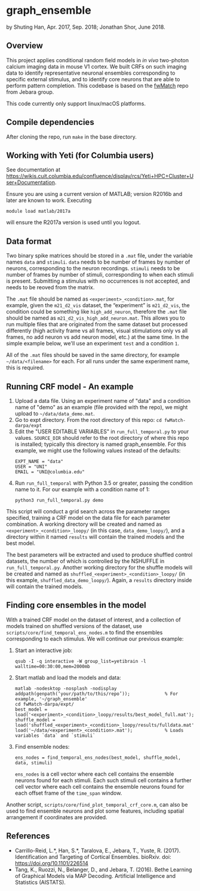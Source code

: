 graph_ensemble
==============

by Shuting Han, Apr. 2017, Sep. 2018; Jonathan Shor, June 2018.

Overview
--------
This project applies conditional random field models in _in vivo_ two-photon calcium imaging data in mouse V1 cortex. We built CRFs on such imaging data to identify representative neuronal ensembles corresponding to specific external stimulus, and to identify core neurons that are able to perform pattern completion. This codebase is based on the [fwMatch](https://github.com/kuitang/fwmatch-public) repo from Jebara group.

This code currently only support linux/macOS platforms.

## Compile dependencies
After cloning the repo, run `make` in the base directory.

## Working with Yeti (for Columbia users)
See documentation at https://wikis.cuit.columbia.edu/confluence/display/rcs/Yeti+HPC+Cluster+User+Documentation.

Ensure you are using a current version of MATLAB; version R2016b and later are known to work.
Executing
```
module load matlab/2017a
```
will ensure the R2017a version is used until you logout.

## Data format
Two binary spike matrices should be stored in a `.mat` file, under the variable names `data` and `stimuli`.
`data` needs to be number of frames by number of neurons, corresponding to the neuron recordings.
`stimuli` needs to be number of frames by number of stimuli, corresponding to when each stimuli is present.
Submitting a stimulus with no occurrences is not accepted, and needs to be reoved from the matrix.

The `.mat` file should be named as `<experiment>_<condition>.mat`, for example, given the `m21_d2_vis` dataset, the “experiment” is `m21_d2_vis`, the condition could be something like `high_add_neuron`, therefore the `.mat` file should be named as `m21_d2_vis_high_add_neuron.mat`.
This allows you to run multiple files that are originated from the same dataset but processed differently (high activity frame vs all frames, visual stimulations only vs all frames, no add neuron vs add neuron model, etc.) at the same time.
In the simple example below, we'll use an experiment `test` and a condition `1`.

All of the `.mat` files should be saved in the same directory, for example `~/data/<filename>` for each.
For all runs under the same experiment name, this is required.

## Running CRF model - An example
1. Upload a data file. Using an experiment name of "data" and a condition name of "demo" as an example (file provided with the repo), we might upload to `~/data/data_demo.mat`.
2. Go to expt directory. From the root directory of this repo: `cd fwMatch-darpa/expt`
3. Edit the "USER EDITABLE VARIABLES" in `run_full_temporal.py` to your values.
   `SOURCE_DIR` should refer to the root directory of where this repo is installed; typically this directory is named graph_ensemble.
   For this example, we might use the following values instead of the defaults:
   ```
   EXPT_NAME = "data"
   USER = "UNI"
   EMAIL = "UNI@columbia.edu"
   ```
4. Run `run_full_temporal` with Python 3.5 or greater, passing the condition name to it. For our example with a condition name of 1:
   ```
   python3 run_full_temporal.py demo
   ```

This script will conduct a grid search across the parameter ranges specified, training a CRF model on the data file for each parameter combination.
A working directory will be created and named as `<experiment>_<condition>_loopy/` (in this case, `data_demo_loopy/`), and a directory within it named `results` will contain the trained models and the best model.

The best parameters will be extracted and used to produce shuffled control datasets, the number of which is controlled by the NSHUFFLE in `run_full_temporal.py`.
Another working directory for the shuffle models will be created and named as `shuffled_<experiment>_<condition>_loopy/` (in this example, `shuffled_data_demo_loopy/`).
Again, a `results` directory inside will contain the trained models.


## Finding core ensembles in the model
With a trained CRF model on the dataset of interest, and a collection of models trained on shuffled versions of the dataset, use `scripts/core/find_temporal_ens_nodes.m` to find the ensembles corresponding to each stimulus.
We will continue our previous example:

1. Start an interactive job:
   ```
   qsub -I -q interactive -W group_list=yetibrain -l walltime=00:30:00,mem=2000mb
   ```
2. Start matlab and load the models and data:
   ```
   matlab -nodesktop -nosplash -nodisplay
   addpath(genpath(‘your/path/to/this/repo’));             % For example, '~/graph_ensemble'
   cd fwMatch-darpa/expt/
   best_model = load('<experiment>_<condition>_loopy/results/best_model_full.mat');
   shuffle_model = load('shuffled_<experiment>_<condition>_loopy/results/fulldata.mat');
   load('~/data/<experiment>_<condition>.mat');            % Loads variables `data` and `stimuli`
   ```
3. Find ensemble nodes:
   ```
   ens_nodes = find_temporal_ens_nodes(best_model, shuffle_model, data, stimuli)
   ```
   `ens_nodes` is a cell vector where each cell contains the ensemble neurons found for each stimuli.
   Each such stimuli cell contains a further cell vector where each cell contains the ensemble neurons found for each offset frame of the `time_span` window.

Another script, `scripts/core/find_plot_temporal_crf_core.m`, can also be used to find ensemble neurons and plot some features, including spatial arrangement if coordinates are provided.

## References
* Carrillo-Reid, L.\*, Han, S.\*, Taralova, E., Jebara, T., Yuste, R. (2017). Identification and Targeting of Cortical Ensembles. bioRxiv. doi: https://doi.org/10.1101/226514
* Tang, K., Ruozzi, N., Belanger, D., and Jebara, T. (2016). Bethe Learning of Graphical Models via MAP Decoding. Artificial Intelligence and Statistics (AISTATS).
